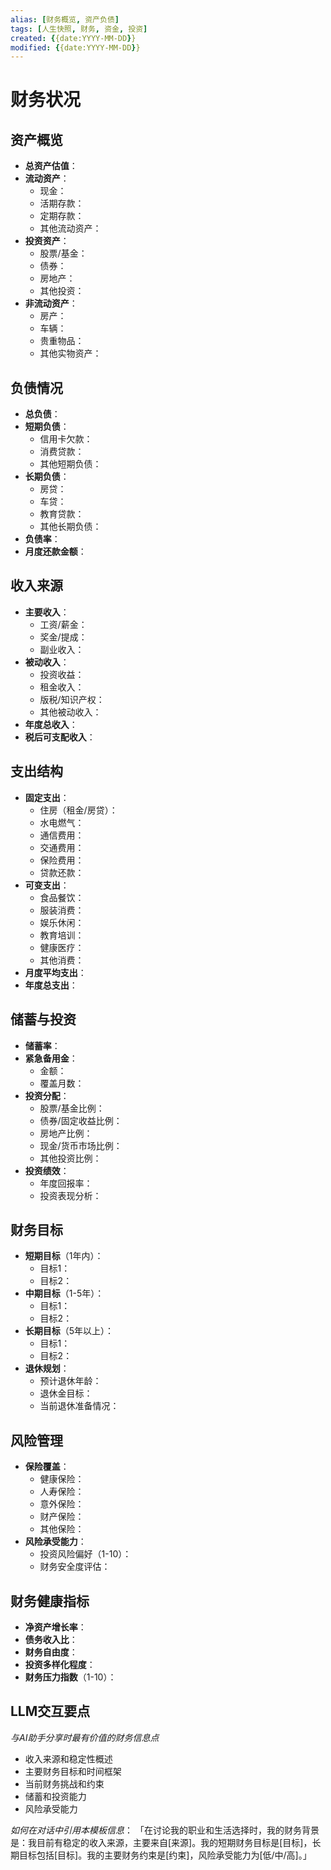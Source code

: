 ```yaml
---
alias: [财务概览, 资产负债]
tags: [人生快照, 财务, 资金, 投资]
created: {{date:YYYY-MM-DD}}
modified: {{date:YYYY-MM-DD}}
---
```


# 财务状况

## 资产概览
- **总资产估值**：
- **流动资产**：
  - 现金：
  - 活期存款：
  - 定期存款：
  - 其他流动资产：
- **投资资产**：
  - 股票/基金：
  - 债券：
  - 房地产：
  - 其他投资：
- **非流动资产**：
  - 房产：
  - 车辆：
  - 贵重物品：
  - 其他实物资产：

## 负债情况
- **总负债**：
- **短期负债**：
  - 信用卡欠款：
  - 消费贷款：
  - 其他短期负债：
- **长期负债**：
  - 房贷：
  - 车贷：
  - 教育贷款：
  - 其他长期负债：
- **负债率**：
- **月度还款金额**：

## 收入来源
- **主要收入**：
  - 工资/薪金：
  - 奖金/提成：
  - 副业收入：
- **被动收入**：
  - 投资收益：
  - 租金收入：
  - 版税/知识产权：
  - 其他被动收入：
- **年度总收入**：
- **税后可支配收入**：

## 支出结构
- **固定支出**：
  - 住房（租金/房贷）：
  - 水电燃气：
  - 通信费用：
  - 交通费用：
  - 保险费用：
  - 贷款还款：
- **可变支出**：
  - 食品餐饮：
  - 服装消费：
  - 娱乐休闲：
  - 教育培训：
  - 健康医疗：
  - 其他消费：
- **月度平均支出**：
- **年度总支出**：

## 储蓄与投资
- **储蓄率**：
- **紧急备用金**：
  - 金额：
  - 覆盖月数：
- **投资分配**：
  - 股票/基金比例：
  - 债券/固定收益比例：
  - 房地产比例：
  - 现金/货币市场比例：
  - 其他投资比例：
- **投资绩效**：
  - 年度回报率：
  - 投资表现分析：

## 财务目标
- **短期目标**（1年内）：
  - 目标1：
  - 目标2：
- **中期目标**（1-5年）：
  - 目标1：
  - 目标2：
- **长期目标**（5年以上）：
  - 目标1：
  - 目标2：
- **退休规划**：
  - 预计退休年龄：
  - 退休金目标：
  - 当前退休准备情况：

## 风险管理
- **保险覆盖**：
  - 健康保险：
  - 人寿保险：
  - 意外保险：
  - 财产保险：
  - 其他保险：
- **风险承受能力**：
  - 投资风险偏好（1-10）：
  - 财务安全度评估：

## 财务健康指标
- **净资产增长率**：
- **债务收入比**：
- **财务自由度**：
- **投资多样化程度**：
- **财务压力指数**（1-10）：

## LLM交互要点
*与AI助手分享时最有价值的财务信息点*
- 收入来源和稳定性概述
- 主要财务目标和时间框架
- 当前财务挑战和约束
- 储蓄和投资能力
- 风险承受能力

*如何在对话中引用本模板信息*：
「在讨论我的职业和生活选择时，我的财务背景是：我目前有稳定的收入来源，主要来自[来源]。我的短期财务目标是[目标]，长期目标包括[目标]。我的主要财务约束是[约束]，风险承受能力为[低/中/高]。」